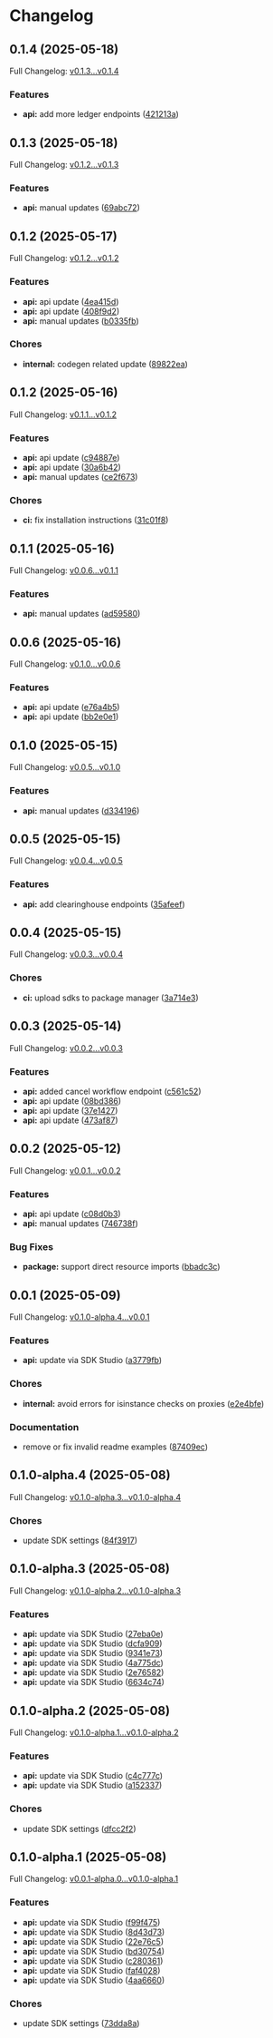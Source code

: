 # Changelog

## 0.1.4 (2025-05-18)

Full Changelog: [v0.1.3...v0.1.4](https://github.com/samplehc/samplehc-python/compare/v0.1.3...v0.1.4)

### Features

* **api:** add more ledger endpoints ([421213a](https://github.com/samplehc/samplehc-python/commit/421213aa589b211d5a7625ea7d03d09f7fef2170))

## 0.1.3 (2025-05-18)

Full Changelog: [v0.1.2...v0.1.3](https://github.com/samplehc/samplehc-python/compare/v0.1.2...v0.1.3)

### Features

* **api:** manual updates ([69abc72](https://github.com/samplehc/samplehc-python/commit/69abc726594d6fac94d880e8dabdbeaef438d044))

## 0.1.2 (2025-05-17)

Full Changelog: [v0.1.2...v0.1.2](https://github.com/samplehc/samplehc-python/compare/v0.1.2...v0.1.2)

### Features

* **api:** api update ([4ea415d](https://github.com/samplehc/samplehc-python/commit/4ea415dadec476f012ad56a9368684b085d3c15a))
* **api:** api update ([408f9d2](https://github.com/samplehc/samplehc-python/commit/408f9d2bd97df8694d452f41bfc91fbd9f549837))
* **api:** manual updates ([b0335fb](https://github.com/samplehc/samplehc-python/commit/b0335fbe86896567947a071ecc7507c8f285a681))


### Chores

* **internal:** codegen related update ([89822ea](https://github.com/samplehc/samplehc-python/commit/89822ea1dffb0d9a06cdfd158c1c742b18529875))

## 0.1.2 (2025-05-16)

Full Changelog: [v0.1.1...v0.1.2](https://github.com/samplehc/samplehc-python/compare/v0.1.1...v0.1.2)

### Features

* **api:** api update ([c94887e](https://github.com/samplehc/samplehc-python/commit/c94887ec0cddfb7689921e8063e7cd19abfe847a))
* **api:** api update ([30a6b42](https://github.com/samplehc/samplehc-python/commit/30a6b421a5ec28a716fe78ca5f0c3f0d5b3b51f7))
* **api:** manual updates ([ce2f673](https://github.com/samplehc/samplehc-python/commit/ce2f673ce71fb7926285c146039d14b8523b71d1))


### Chores

* **ci:** fix installation instructions ([31c01f8](https://github.com/samplehc/samplehc-python/commit/31c01f8ee99aa2b4948916e5445a8fe8b5141ac9))

## 0.1.1 (2025-05-16)

Full Changelog: [v0.0.6...v0.1.1](https://github.com/samplehc/samplehc-python/compare/v0.0.6...v0.1.1)

### Features

* **api:** manual updates ([ad59580](https://github.com/samplehc/samplehc-python/commit/ad595801e0df97c23b8b2bdd8986f2b03ebe88d0))

## 0.0.6 (2025-05-16)

Full Changelog: [v0.1.0...v0.0.6](https://github.com/samplehc/samplehc-python/compare/v0.1.0...v0.0.6)

### Features

* **api:** api update ([e76a4b5](https://github.com/samplehc/samplehc-python/commit/e76a4b51071bd1c3621b9562956179f76d23be96))
* **api:** api update ([bb2e0e1](https://github.com/samplehc/samplehc-python/commit/bb2e0e1f59e41e0a299caebae8aee267ed9d2ebb))

## 0.1.0 (2025-05-15)

Full Changelog: [v0.0.5...v0.1.0](https://github.com/samplehc/samplehc-python/compare/v0.0.5...v0.1.0)

### Features

* **api:** manual updates ([d334196](https://github.com/samplehc/samplehc-python/commit/d33419620e0ca33d701c344e92bf7e63aebba337))

## 0.0.5 (2025-05-15)

Full Changelog: [v0.0.4...v0.0.5](https://github.com/samplehc/samplehc-python/compare/v0.0.4...v0.0.5)

### Features

* **api:** add clearinghouse endpoints ([35afeef](https://github.com/samplehc/samplehc-python/commit/35afeefd27cb50058f9972fb6bd1bcbdfbdae37c))

## 0.0.4 (2025-05-15)

Full Changelog: [v0.0.3...v0.0.4](https://github.com/samplehc/samplehc-python/compare/v0.0.3...v0.0.4)

### Chores

* **ci:** upload sdks to package manager ([3a714e3](https://github.com/samplehc/samplehc-python/commit/3a714e356cc8d3255f6f77ab164cd384400686d6))

## 0.0.3 (2025-05-14)

Full Changelog: [v0.0.2...v0.0.3](https://github.com/samplehc/samplehc-python/compare/v0.0.2...v0.0.3)

### Features

* **api:** added cancel workflow endpoint ([c561c52](https://github.com/samplehc/samplehc-python/commit/c561c5280bac4233056890a754bb1db5c7740f42))
* **api:** api update ([08bd386](https://github.com/samplehc/samplehc-python/commit/08bd38669d0683b38c3d61425594494727be683d))
* **api:** api update ([37e1427](https://github.com/samplehc/samplehc-python/commit/37e1427a15685dfad217c4f98271ed5cea5ba8f2))
* **api:** api update ([473af87](https://github.com/samplehc/samplehc-python/commit/473af8739f5fe02657897240c6bc36ff352a7e82))

## 0.0.2 (2025-05-12)

Full Changelog: [v0.0.1...v0.0.2](https://github.com/samplehc/samplehc-python/compare/v0.0.1...v0.0.2)

### Features

* **api:** api update ([c08d0b3](https://github.com/samplehc/samplehc-python/commit/c08d0b3174daa64d23a4ed658a9bb6760bb5bb2e))
* **api:** manual updates ([746738f](https://github.com/samplehc/samplehc-python/commit/746738fe54414796e0a186538613e33a584f25cd))


### Bug Fixes

* **package:** support direct resource imports ([bbadc3c](https://github.com/samplehc/samplehc-python/commit/bbadc3c6fe75cef448da217652cb933168b1f9a9))

## 0.0.1 (2025-05-09)

Full Changelog: [v0.1.0-alpha.4...v0.0.1](https://github.com/samplehc/samplehc-python/compare/v0.1.0-alpha.4...v0.0.1)

### Features

* **api:** update via SDK Studio ([a3779fb](https://github.com/samplehc/samplehc-python/commit/a3779fb1d3245bee3c8c0c4d11ad566972b14f24))


### Chores

* **internal:** avoid errors for isinstance checks on proxies ([e2e4bfe](https://github.com/samplehc/samplehc-python/commit/e2e4bfe3e97c6eaf027edd071cc35ed07ab80b01))


### Documentation

* remove or fix invalid readme examples ([87409ec](https://github.com/samplehc/samplehc-python/commit/87409ec2a34df1f6e3b861f902bbfc7396bed4ba))

## 0.1.0-alpha.4 (2025-05-08)

Full Changelog: [v0.1.0-alpha.3...v0.1.0-alpha.4](https://github.com/samplehc/samplehc-python/compare/v0.1.0-alpha.3...v0.1.0-alpha.4)

### Chores

* update SDK settings ([84f3917](https://github.com/samplehc/samplehc-python/commit/84f391754a68d5831ffa3387b2f350d1ae04f5a1))

## 0.1.0-alpha.3 (2025-05-08)

Full Changelog: [v0.1.0-alpha.2...v0.1.0-alpha.3](https://github.com/samplehc/samplehc-python/compare/v0.1.0-alpha.2...v0.1.0-alpha.3)

### Features

* **api:** update via SDK Studio ([27eba0e](https://github.com/samplehc/samplehc-python/commit/27eba0e28c3fb7a949151bf6291f33d602432e2b))
* **api:** update via SDK Studio ([dcfa909](https://github.com/samplehc/samplehc-python/commit/dcfa909f83d4484edcdd16538f0386ef0a41ee0a))
* **api:** update via SDK Studio ([9341e73](https://github.com/samplehc/samplehc-python/commit/9341e73c98e30327ac7cfa01f1b7fbf2c2d2ef6b))
* **api:** update via SDK Studio ([4a775dc](https://github.com/samplehc/samplehc-python/commit/4a775dcdd7800d0daac683d361fbc97801a3beb9))
* **api:** update via SDK Studio ([2e76582](https://github.com/samplehc/samplehc-python/commit/2e765826e2fe19d646f0a2d6906649fda6b52ca4))
* **api:** update via SDK Studio ([6634c74](https://github.com/samplehc/samplehc-python/commit/6634c7422b2cc7c130670f65c9136faf7c523adb))

## 0.1.0-alpha.2 (2025-05-08)

Full Changelog: [v0.1.0-alpha.1...v0.1.0-alpha.2](https://github.com/samplehc/samplehc-python/compare/v0.1.0-alpha.1...v0.1.0-alpha.2)

### Features

* **api:** update via SDK Studio ([c4c777c](https://github.com/samplehc/samplehc-python/commit/c4c777c03bdca15e7ec03b3f9994115d5e69ef3a))
* **api:** update via SDK Studio ([a152337](https://github.com/samplehc/samplehc-python/commit/a15233783b6fbdaa9eb985e9efd6ad7bd062fd94))


### Chores

* update SDK settings ([dfcc2f2](https://github.com/samplehc/samplehc-python/commit/dfcc2f20e779f539fcf1acef514e1e0fba201cd4))

## 0.1.0-alpha.1 (2025-05-08)

Full Changelog: [v0.0.1-alpha.0...v0.1.0-alpha.1](https://github.com/samplehc/samplehc-python/compare/v0.0.1-alpha.0...v0.1.0-alpha.1)

### Features

* **api:** update via SDK Studio ([f99f475](https://github.com/samplehc/samplehc-python/commit/f99f47559f524f00631714e87587b83a7f3b3ed7))
* **api:** update via SDK Studio ([8d43d73](https://github.com/samplehc/samplehc-python/commit/8d43d73a31616b74606e161853381150a4b68f4f))
* **api:** update via SDK Studio ([22e76c5](https://github.com/samplehc/samplehc-python/commit/22e76c54871a10171706fe641af167ab71b59432))
* **api:** update via SDK Studio ([bd30754](https://github.com/samplehc/samplehc-python/commit/bd307540d542a721ff1b6604375d1df011b9a73a))
* **api:** update via SDK Studio ([c280361](https://github.com/samplehc/samplehc-python/commit/c280361e5dbf1e1e47f8859e0b4fbd160327a8bf))
* **api:** update via SDK Studio ([faf4028](https://github.com/samplehc/samplehc-python/commit/faf40287b6ec7d53012a6786729f5df4f58d79ca))
* **api:** update via SDK Studio ([4aa6660](https://github.com/samplehc/samplehc-python/commit/4aa666049024624e0f52c0a71f02564600cbd2a0))


### Chores

* update SDK settings ([73dda8a](https://github.com/samplehc/samplehc-python/commit/73dda8abc8bbabae73008671b9cc3d5e6939066a))
